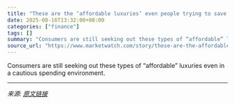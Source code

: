 ```yaml
---
title: "These are the ‘affordable luxuries’ even people trying to save money can’t resist splurging on"
date: 2025-08-16T13:32:00+08:00
categories: ["finance"]
tags: []
summary: "Consumers are still seeking out these types of “affordable” luxuries even in a cautious spending environment."
source_url: "https://www.marketwatch.com/story/these-are-the-affordable-luxuries-even-people-trying-to-save-money-cant-resist-splurging-on-77b76a1a?mod=mw_rss_topstories"
---
```


Consumers are still seeking out these types of “affordable” luxuries even in a cautious spending environment.

---

*来源: [原文链接](https://www.marketwatch.com/story/these-are-the-affordable-luxuries-even-people-trying-to-save-money-cant-resist-splurging-on-77b76a1a?mod=mw_rss_topstories)*
